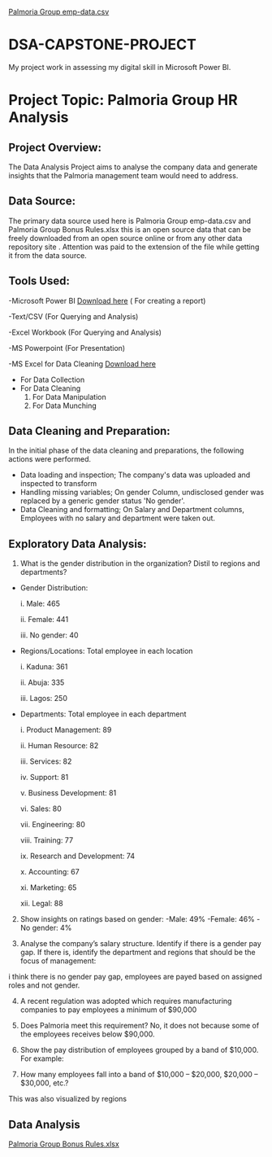[Palmoria Group emp-data.csv](https://github.com/user-attachments/files/21054322/Palmoria.Group.emp-data.csv) 
# DSA-CAPSTONE-PROJECT
My project work in assessing my digital skill in Microsoft Power BI.

# Project Topic: Palmoria Group HR Analysis

## Project Overview:
The Data Analysis Project aims to analyse the company data and generate insights that the Palmoria management team would need to address.

## Data Source:
The primary data source used here is Palmoria Group emp-data.csv and Palmoria Group Bonus Rules.xlsx this is an open source data that can be freely downloaded from an open source online or from any other data repository site . Attention was paid to the extension of the file while getting it from the data source.

## Tools Used:
-Microsoft Power BI [Download here](https://www.microsoft.com/en-us/download/details.aspx?id=58494) ( For creating a report)

-Text/CSV (For Querying and Analysis)

-Excel Workbook (For Querying and Analysis)

-MS Powerpoint (For Presentation)

-MS Excel for Data Cleaning [Download here](https://www.microsoft.com)
- For Data Collection
- For Data Cleaning
  1. For Data Manipulation
  2. For Data Munching
 
## Data Cleaning and Preparation:
In the initial phase of the data cleaning and preparations, the following actions were performed. 
- Data loading and inspection; The company's data was uploaded and inspected to transform
- Handling missing variables; On gender Column, undisclosed gender was replaced by a generic gender status 'No gender'.
- Data Cleaning and formatting; On Salary and Department columns, Employees with no salary and department were taken out.

## Exploratory Data Analysis:

1. What is the gender distribution in the organization? Distil to regions and
departments?
 - Gender Distribution:
   
    i. Male: 465
   
    ii. Female: 441
   
    iii. No gender: 40

- Regions/Locations: Total employee in each location
  
    i. Kaduna: 361
   
    ii. Abuja: 335

    iii. Lagos: 250

- Departments: Total employee in each department
  
   
    i. Product Management: 89

    ii. Human Resource: 82
  
    iii. Services: 82

    iv. Support: 81

    v. Business Development: 81
  
    vi. Sales: 80
  
    vii. Engineering: 80
  
    viii. Training: 77
  
    ix. Research and Development: 74

    x. Accounting: 67
  
    xi. Marketing: 65
  
    xii. Legal: 88
  

2. Show insights on ratings based on gender:
    -Male: 49%
    -Female: 46%
    -No gender: 4%
    
      
3. Analyse the company’s salary structure. Identify if there is a gender pay gap. If
there is, identify the department and regions that should be the focus of
management:

i think there is no gender pay gap, employees are payed based on assigned roles and not gender.

4. A recent regulation was adopted which requires manufacturing companies to pay
employees a minimum of $90,000

5. Does Palmoria meet this requirement? No, it does not because some of the employees receives below $90,000.

6. Show the pay distribution of employees grouped by a band of $10,000. For example:

7. How many employees fall into a band of $10,000 – $20,000, $20,000 – $30,000,
etc.?

 This was also visualized by regions



## Data Analysis



[Palmoria Group Bonus Rules.xlsx](https://github.com/user-attachments/files/21054349/Palmoria.Group.Bonus.Rules.xlsx)

